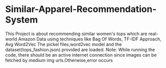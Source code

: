 # Similar-Apparel-Recommendation-System
This Project is about recommending similar women's tops which are real-world Amazon Data using techniques like Bag Of Words, TF-IDF Approach, Avg Word2Vec
The pickel files,word2vec model and the dataset(tops_fashion.json) provided are loaded.
Note: While running the code, there should be an active internet connection since images can be fetched by medium img urls.Otherwise,error occurs
